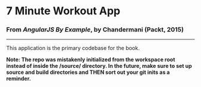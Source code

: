 # 7 Minute Workout App
### From _AngularJS By Example_, by Chandermani (Packt, 2015)
---
This application is the primary codebase for the book.

**Note: The repo was mistakenly initialized from the workspace root instead of inside the /source/ directory. In the future, make sure to set up source and build directories and THEN sort out your git inits as a reminder.**
